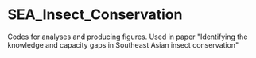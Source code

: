 # SEA_Insect_Conservation
Codes for analyses and producing figures. Used in paper "Identifying the knowledge and capacity gaps in Southeast Asian insect conservation"
